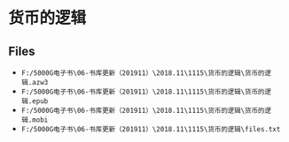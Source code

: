 # 货币的逻辑

## Files

- `F:/5000G电子书\06-书库更新（201911）\2018.11\1115\货币的逻辑\货币的逻辑.azw3`
- `F:/5000G电子书\06-书库更新（201911）\2018.11\1115\货币的逻辑\货币的逻辑.epub`
- `F:/5000G电子书\06-书库更新（201911）\2018.11\1115\货币的逻辑\货币的逻辑.mobi`
- `F:/5000G电子书\06-书库更新（201911）\2018.11\1115\货币的逻辑\files.txt`
